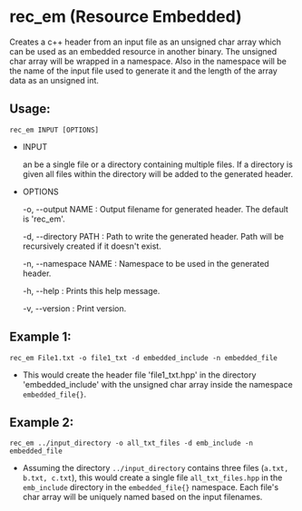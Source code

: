 # rec_em (Resource Embedded)

Creates a c++ header from an input file as an unsigned char array which can be used as an embedded resource in another binary. The unsigned char array will be wrapped in a namespace. Also in the namespace will be the name of the input file used to generate it and the length of the array data as an unsigned int.

## Usage:

```
rec_em INPUT [OPTIONS]
```

- INPUT

  an be a single file or a directory containing multiple files. If a directory is given all files within the directory will be added to the generated header.

- OPTIONS

  -o, --output
  NAME : Output filename for generated header. The default is 'rec_em'.

  -d, --directory
  PATH : Path to write the generated header. Path will be recursively
  created if it doesn't exist.

  -n, --namespace
  NAME : Namespace to be used in the generated header.

  -h, --help
  : Prints this help message.

  -v, --version
  : Print version.

## Example 1:

```
rec_em File1.txt -o file1_txt -d embedded_include -n embedded_file
```

- This would create the header file 'file1_txt.hpp' in the directory 'embedded_include' with the unsigned char array inside the namespace `embedded_file{}`.

## Example 2:

```
rec_em ../input_directory -o all_txt_files -d emb_include -n embedded_file
```

- Assuming the directory `../input_directory` contains three files (`a.txt, b.txt, c.txt`), this would create a single file `all_txt_files.hpp` in the `emb_include` directory in the `embedded_file{}` namespace. Each file's char array will be uniquely named based on the input filenames.

